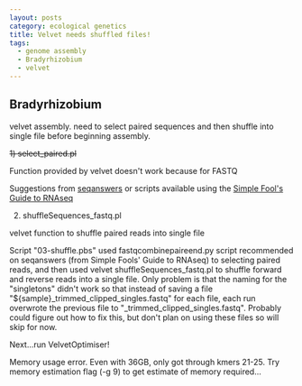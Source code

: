 ```yaml
---
layout: posts
category: ecological genetics
title: Velvet needs shuffled files!
tags: 
  - genome assembly
  - Bradyrhizobium
  - velvet
---
```


## Bradyrhizobium

velvet assembly. need to select paired sequences and then shuffle into single file before beginning assembly.

~~1) select_paired.pl~~

Function provided by velvet doesn't work because for FASTQ

Suggestions from [seqanswers](http://seqanswers.com/forums/showthread.php?t=24076) or scripts available using the [Simple Fool's Guide to RNAseq](http://sfg.stanford.edu/guide.html)

2) shuffleSequences_fastq.pl

velvet function to shuffle paired reads into single file

Script "03-shuffle.pbs" used fastqcombinepaireend.py script recommended on seqanswers (from Simple Fools' Guide to RNAseq) to selecting paired reads, and then used velvet shuffleSequences_fastq.pl to shuffle forward and reverse reads into a single file. Only problem is that the naming for the "singletons" didn't work so that instead of saving a file "${sample}_trimmed_clipped_singles.fastq" for each file, each run overwrote the previous file to "_trimmed_clipped_singles.fastq". Probably could figure out how to fix this, but don't plan on using these files so will skip for now.

Next...run VelvetOptimiser!

Memory usage error. Even with 36GB, only got through kmers 21-25. 
Try memory estimation flag (-g 9) to get estimate of memory required...

